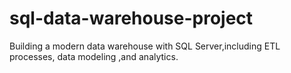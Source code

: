 # sql-data-warehouse-project
Building a modern data warehouse with SQL Server,including ETL processes, data modeling ,and analytics.
